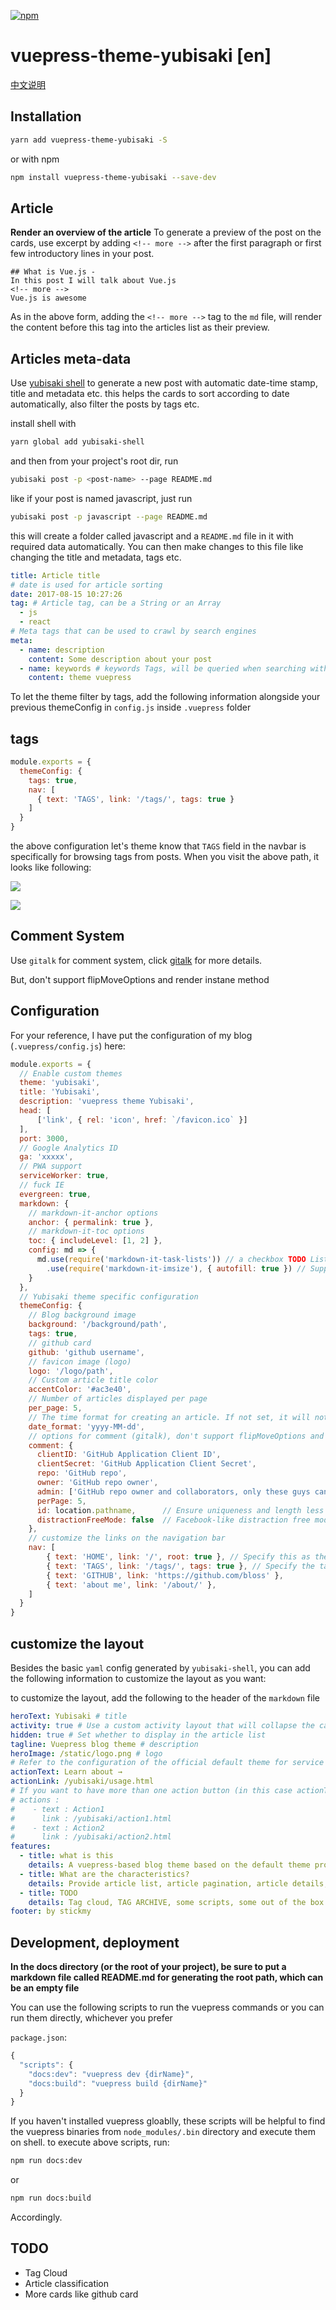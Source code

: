[![npm](https://img.shields.io/badge/npm-vuepress--theme--yubisaki-green.svg?style=popout-square)](https://www.npmjs.com/package/vuepress-theme-yubisaki)

# vuepress-theme-yubisaki [en]

[中文说明](https://wuwaki.me/yubisaki/intro.html)

## Installation

```bash
yarn add vuepress-theme-yubisaki -S
```
or with npm
```bash
npm install vuepress-theme-yubisaki --save-dev
```

## Article

**Render an overview of the article**
To generate a preview of the post on the cards, use excerpt by adding `<!-- more -->` after the first paragraph or first few introductory lines in your post.

```
## What is Vue.js -
In this post I will talk about Vue.js
<!-- more -->
Vue.js is awesome
```

As in the above form, adding the `<!-- more -->` tag to the `md` file, will render the content before this tag into the articles list as their preview.


## Articles meta-data
Use [yubisaki shell](https://github.com/Bloss/yubisaki-shell) to generate a new post with automatic date-time stamp, title and metadata etc. this helps the cards to sort according to date automatically, also filter the posts by tags etc.

install shell with 
```bash
yarn global add yubisaki-shell
```
and then from your project's root dir, run
```bash
yubisaki post -p <post-name> --page README.md
```
like if your post is named javascript, just run
```bash
yubisaki post -p javascript --page README.md
```

this will create a folder called javascript and a `README.md` file in it with required data automatically. You can then make changes to this file like changing the title and metadata, tags etc.

```yaml
title: Article title
# date is used for article sorting
date: 2017-08-15 10:27:26
tag: # Article tag, can be a String or an Array
  - js
  - react
# Meta tags that can be used to crawl by search engines
meta:
  - name: description
    content: Some description about your post
  - name: keywords # keywords Tags, will be queried when searching within pages
    content: theme vuepress
```
To let the theme filter by tags, add the following information alongside your previous themeConfig in `config.js` inside `.vuepress` folder

## tags

```js
module.exports = {
  themeConfig: {
    tags: true,
    nav: [
      { text: 'TAGS', link: '/tags/', tags: true }
    ]
  }
}
```

the above configuration let's theme know that `TAGS` field in the navbar is specifically for browsing tags from posts. When you visit the above path, it looks like following:

![](https://blog-1252181333.cossh.myqcloud.com/blog/180137.png)

![](https://blog-1252181333.cossh.myqcloud.com/blog/180218.png)

## Comment System

Use `gitalk` for comment system, click [gitalk](https://github.com/gitalk/gitalk) for more details.

But, don't support flipMoveOptions and render instane method

## Configuration

For your reference, I have put the configuration of my blog (`.vuepress/config.js`) here: 

```js
module.exports = {
  // Enable custom themes
  theme: 'yubisaki',
  title: 'Yubisaki',
  description: 'vuepress theme Yubisaki',
  head: [
      ['link', { rel: 'icon', href: `/favicon.ico` }]
  ],
  port: 3000,
  // Google Analytics ID
  ga: 'xxxxx',
  // PWA support
  serviceWorker: true,
  // fuck IE
  evergreen: true,
  markdown: {
    // markdown-it-anchor options
    anchor: { permalink: true },
    // markdown-it-toc options
    toc: { includeLevel: [1, 2] },
    config: md => {
      md.use(require('markdown-it-task-lists')) // a checkbox TODO List plugin
        .use(require('markdown-it-imsize'), { autofill: true }) // Support for custom md image size ![test](image.png =100x200)
    }
  },
  // Yubisaki theme specific configuration
  themeConfig: {
    // Blog background image
    background: '/background/path',
    tags: true,
    // github card
    github: 'github username',
    // favicon image (logo)
    logo: '/logo/path',
    // Custom article title color
    accentColor: '#ac3e40',
    // Number of articles displayed per page
    per_page: 5,
    // The time format for creating an article. If not set, it will not be displayed. Optional [yyyy-MM-dd HH:mm:ss]
    date_format: 'yyyy-MM-dd',
    // options for comment (gitalk), don't support flipMoveOptions and render instane method
    comment: {
      clientID: 'GitHub Application Client ID',
      clientSecret: 'GitHub Application Client Secret',
      repo: 'GitHub repo',
      owner: 'GitHub repo owner',
      admin: ['GitHub repo owner and collaborators, only these guys can initialize github issues'],
      perPage: 5,
      id: location.pathname,      // Ensure uniqueness and length less than 50
      distractionFreeMode: false  // Facebook-like distraction free mode
    },
    // customize the links on the navigation bar
    nav: [
        { text: 'HOME', link: '/', root: true }, // Specify this as the root directory of the blog post
        { text: 'TAGS', link: '/tags/', tags: true }, // Specify the tags directory
        { text: 'GITHUB', link: 'https://github.com/bloss' },
        { text: 'about me', link: '/about/' }, 
    ]
  }
}
```


## customize the layout

Besides the basic `yaml` config generated by `yubisaki-shell`, you can add the following information to customize the layout as you want:

to customize the layout, add the following to the header of the `markdown` file

```yaml
heroText: Yubisaki # title
activity: true # Use a custom activity layout that will collapse the card bar on the right
hidden: true # Set whether to display in the article list
tagline: Vuepress blog theme # description
heroImage: /static/logo.png # logo
# Refer to the configuration of the official default theme for service static files
actionText: Learn about → 
actionLink: /yubisaki/usage.html
# If you want to have more than one action button (in this case actionText and actionLink will be ignored):
# actions :
#    - text : Action1
#      link : /yubisaki/action1.html
#    - text : Action2
#      link : /yubisaki/action2.html
features:
  - title: what is this
    details: A vuepress-based blog theme based on the default theme provided by vuepress
  - title: What are the characteristics?
    details: Provide article list, article pagination, article details, github card, custom event page layout, etc.
  - title: TODO
    details: Tag cloud, TAG ARCHIVE, some scripts, some out of the box layout
footer: by stickmy
```

## Development, deployment

**In the docs directory (or the root of your project), be sure to put a markdown file called README.md for generating the root path, which can be an empty file**

You can use the following scripts to run the vuepress commands or you can run them directly, whichever you prefer

`package.json`:

```js
{
  "scripts": {
    "docs:dev": "vuepress dev {dirName}",
    "docs:build": "vuepress build {dirName}"
  }
}
```
If you haven't installed vuepress gloablly, these scripts will be helpful to find the vuepress binaries from `node_modules/.bin` directory and execute them on shell. to execute above scripts, run:
```bash
npm run docs:dev
```

or 
```bash
npm run docs:build
```
Accordingly.

## TODO

- Tag Cloud
- Article classification
- More cards like github card
